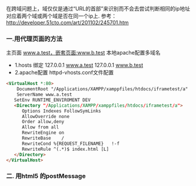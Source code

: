 在跨域问题上，域仅仅是通过“URL的首部”来识别而不会去尝试判断相同的ip地址对应着两个域或两个域是否在同一个ip上.
参考：http://developer.51cto.com/art/201102/245701.htm

### 一.用代理页面的方法
主页面 www.a.test，嵌套页面:www.b.test
本地apache配置多域名
 - 1.hosts 绑定 
    127.0.0.1 www.a.test
    127.0.0.1 www.b.test
 - 2.apache配置 httpd-vhosts.conf文件配置


```html
<VirtualHost *:80>
    DocumentRoot "/Applications/XAMPP/xamppfiles/htdocs/iframetest/a"
    ServerName www.a.test
   SetEnv RUNTIME_ENVIROMENT DEV
   <Directory "/Applications/XAMPP/xamppfiles/htdocs/iframetest/a">
      Options Indexes FollowSymLinks
      AllowOverride none
      Order allow,deny
      Allow from all         
      RewriteEngine on
      RewriteBase    /
      RewriteCond %{REQUEST_FILENAME}   !-f
      RewriteRule ^(.*)$ index.html [L]
   </Directory>
</VirtualHost>
```
### 二. 用html5 的postMessage
